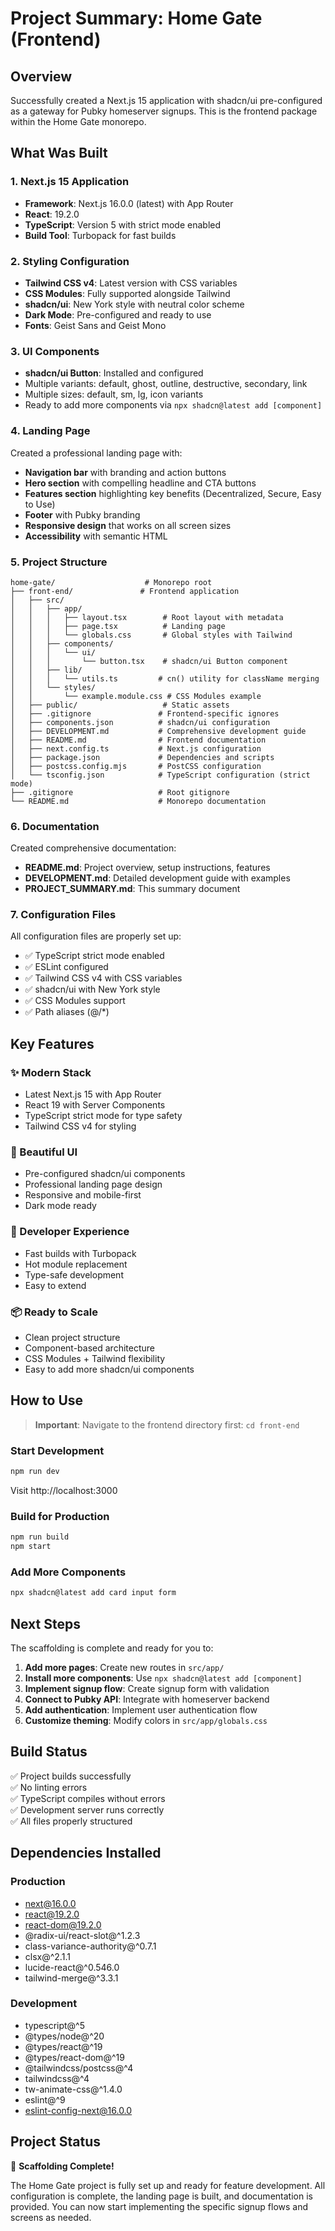 # Project Summary: Home Gate (Frontend)

## Overview

Successfully created a Next.js 15 application with shadcn/ui pre-configured as a gateway for Pubky homeserver signups. This is the frontend package within the Home Gate monorepo.

## What Was Built

### 1. Next.js 15 Application
- **Framework**: Next.js 16.0.0 (latest) with App Router
- **React**: 19.2.0
- **TypeScript**: Version 5 with strict mode enabled
- **Build Tool**: Turbopack for fast builds

### 2. Styling Configuration
- **Tailwind CSS v4**: Latest version with CSS variables
- **CSS Modules**: Fully supported alongside Tailwind
- **shadcn/ui**: New York style with neutral color scheme
- **Dark Mode**: Pre-configured and ready to use
- **Fonts**: Geist Sans and Geist Mono

### 3. UI Components
- **shadcn/ui Button**: Installed and configured
- Multiple variants: default, ghost, outline, destructive, secondary, link
- Multiple sizes: default, sm, lg, icon variants
- Ready to add more components via `npx shadcn@latest add [component]`

### 4. Landing Page
Created a professional landing page with:
- **Navigation bar** with branding and action buttons
- **Hero section** with compelling headline and CTA buttons
- **Features section** highlighting key benefits (Decentralized, Secure, Easy to Use)
- **Footer** with Pubky branding
- **Responsive design** that works on all screen sizes
- **Accessibility** with semantic HTML

### 5. Project Structure
```
home-gate/                    # Monorepo root
├── front-end/               # Frontend application
│   ├── src/
│   │   ├── app/
│   │   │   ├── layout.tsx        # Root layout with metadata
│   │   │   ├── page.tsx          # Landing page
│   │   │   └── globals.css       # Global styles with Tailwind
│   │   ├── components/
│   │   │   └── ui/
│   │   │       └── button.tsx    # shadcn/ui Button component
│   │   ├── lib/
│   │   │   └── utils.ts         # cn() utility for className merging
│   │   └── styles/
│   │       └── example.module.css # CSS Modules example
│   ├── public/                   # Static assets
│   ├── .gitignore               # Frontend-specific ignores
│   ├── components.json          # shadcn/ui configuration
│   ├── DEVELOPMENT.md           # Comprehensive development guide
│   ├── README.md                # Frontend documentation
│   ├── next.config.ts           # Next.js configuration
│   ├── package.json             # Dependencies and scripts
│   ├── postcss.config.mjs       # PostCSS configuration
│   └── tsconfig.json            # TypeScript configuration (strict mode)
├── .gitignore                   # Root gitignore
└── README.md                    # Monorepo documentation
```

### 6. Documentation
Created comprehensive documentation:
- **README.md**: Project overview, setup instructions, features
- **DEVELOPMENT.md**: Detailed development guide with examples
- **PROJECT_SUMMARY.md**: This summary document

### 7. Configuration Files
All configuration files are properly set up:
- ✅ TypeScript strict mode enabled
- ✅ ESLint configured
- ✅ Tailwind CSS v4 with CSS variables
- ✅ shadcn/ui with New York style
- ✅ CSS Modules support
- ✅ Path aliases (@/*)

## Key Features

### ✨ Modern Stack
- Latest Next.js 15 with App Router
- React 19 with Server Components
- TypeScript strict mode for type safety
- Tailwind CSS v4 for styling

### 🎨 Beautiful UI
- Pre-configured shadcn/ui components
- Professional landing page design
- Responsive and mobile-first
- Dark mode ready

### 🚀 Developer Experience
- Fast builds with Turbopack
- Hot module replacement
- Type-safe development
- Easy to extend

### 📦 Ready to Scale
- Clean project structure
- Component-based architecture
- CSS Modules + Tailwind flexibility
- Easy to add more shadcn/ui components

## How to Use

> **Important**: Navigate to the frontend directory first: `cd front-end`

### Start Development
```bash
npm run dev
```
Visit http://localhost:3000

### Build for Production
```bash
npm run build
npm start
```

### Add More Components
```bash
npx shadcn@latest add card input form
```

## Next Steps

The scaffolding is complete and ready for you to:

1. **Add more pages**: Create new routes in `src/app/`
2. **Install more components**: Use `npx shadcn@latest add [component]`
3. **Implement signup flow**: Create signup form with validation
4. **Connect to Pubky API**: Integrate with homeserver backend
5. **Add authentication**: Implement user authentication flow
6. **Customize theming**: Modify colors in `src/app/globals.css`

## Build Status

✅ Project builds successfully  
✅ No linting errors  
✅ TypeScript compiles without errors  
✅ Development server runs correctly  
✅ All files properly structured  

## Dependencies Installed

### Production
- next@16.0.0
- react@19.2.0
- react-dom@19.2.0
- @radix-ui/react-slot@^1.2.3
- class-variance-authority@^0.7.1
- clsx@^2.1.1
- lucide-react@^0.546.0
- tailwind-merge@^3.3.1

### Development
- typescript@^5
- @types/node@^20
- @types/react@^19
- @types/react-dom@^19
- @tailwindcss/postcss@^4
- tailwindcss@^4
- tw-animate-css@^1.4.0
- eslint@^9
- eslint-config-next@16.0.0

## Project Status

🎉 **Scaffolding Complete!**

The Home Gate project is fully set up and ready for feature development. All configuration is complete, the landing page is built, and documentation is provided. You can now start implementing the specific signup flows and screens as needed.

